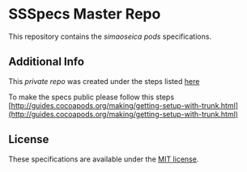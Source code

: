 # SSSpecs Master Repo

This repository contains the _simaoseica pods_ specifications.

## Additional Info

This _private repo_ was created under the steps listed [here](http://guides.cocoapods.org/making/private-cocoapods.html) 

To make the specs public please follow this steps
[http://guides.cocoapods.org/making/getting-setup-with-trunk.html](http://guides.cocoapods.org/making/getting-setup-with-trunk.html)

## License

These specifications are available under the [MIT license](http://www.opensource.org/licenses/mit-license.php).
